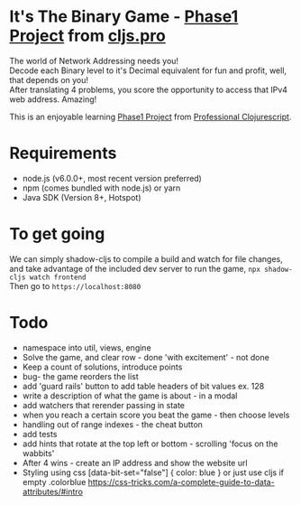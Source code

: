 
# It's The Binary Game - [Phase1 Project](https://github.com/oakmac/professional-clojurescript-curriculum/blob/master/exercises/phase1-project.md "Professional Clojurescript - Phase1 Project") from [cljs.pro](https://cljs.pro/) #

  The world of Network Addressing needs you!  
  Decode each Binary level to it's Decimal equivalent for fun and profit, well, that depends on you!  
  After translating 4 problems, you score the opportunity to access that IPv4 web address.  Amazing!
  
  This is an enjoyable learning [Phase1 Project](https://github.com/oakmac/professional-clojurescript-curriculum/blob/master/exercises/phase1-project.md "Professional Clojurescript - Phase1 Project") from [Professional Clojurescript](https://cljs.pro/).

# Requirements #

- node.js (v6.0.0+, most recent version preferred)
- npm (comes bundled with node.js) or yarn
- Java SDK (Version 8+, Hotspot)

# To get going #

We can simply shadow-cljs to compile a build and watch for file changes, and take advantage of the included dev server to run the game,
`npx shadow-cljs watch frontend`  
Then go to `https://localhost:8080`
    
# Todo #

 - namespace into util, views, engine
 - Solve the game, and clear row - done 'with excitement' - not done
 - Keep a count of solutions, introduce points
 - bug- the game reorders the list
 - add 'guard rails' button to add table headers of bit values ex. 128
 - write a description of what the game is about - in a modal
 - add watchers that rerender passing in state
 - when you reach a certain score you beat the game - then choose levels
 - handling out of range indexes - the cheat button
 - add tests
 - add hints that rotate at the top left or bottom - scrolling 'focus on the wabbits'
 - After 4 wins - create an IP address and show the website url
 - Styling using css [data-bit-set="false"] { color: blue } or just use cljs if empty .colorblue
 https://css-tricks.com/a-complete-guide-to-data-attributes/#intro
 
